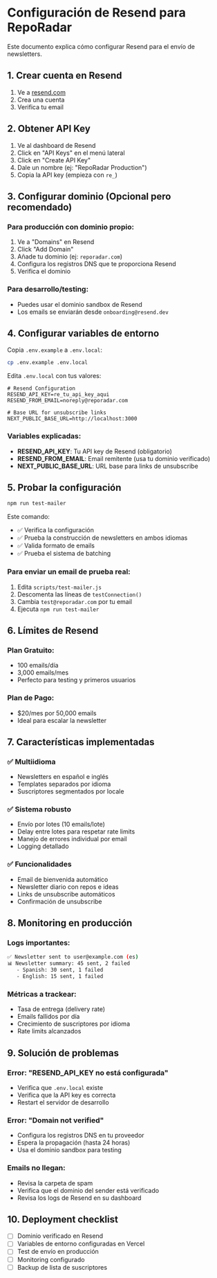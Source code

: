 # Configuración de Resend para RepoRadar

Este documento explica cómo configurar Resend para el envío de newsletters.

## 1. Crear cuenta en Resend

1. Ve a [resend.com](https://resend.com)
2. Crea una cuenta
3. Verifica tu email

## 2. Obtener API Key

1. Ve al dashboard de Resend
2. Click en "API Keys" en el menú lateral
3. Click en "Create API Key"
4. Dale un nombre (ej: "RepoRadar Production")
5. Copia la API key (empieza con `re_`)

## 3. Configurar dominio (Opcional pero recomendado)

### Para producción con dominio propio:
1. Ve a "Domains" en Resend
2. Click "Add Domain" 
3. Añade tu dominio (ej: `reporadar.com`)
4. Configura los registros DNS que te proporciona Resend
5. Verifica el dominio

### Para desarrollo/testing:
- Puedes usar el dominio sandbox de Resend
- Los emails se enviarán desde `onboarding@resend.dev`

## 4. Configurar variables de entorno

Copia `.env.example` a `.env.local`:

```bash
cp .env.example .env.local
```

Edita `.env.local` con tus valores:

```env
# Resend Configuration
RESEND_API_KEY=re_tu_api_key_aqui
RESEND_FROM_EMAIL=noreply@reporadar.com

# Base URL for unsubscribe links
NEXT_PUBLIC_BASE_URL=http://localhost:3000
```

### Variables explicadas:

- **RESEND_API_KEY**: Tu API key de Resend (obligatorio)
- **RESEND_FROM_EMAIL**: Email remitente (usa tu dominio verificado)
- **NEXT_PUBLIC_BASE_URL**: URL base para links de unsubscribe

## 5. Probar la configuración

```bash
npm run test-mailer
```

Este comando:
- ✅ Verifica la configuración
- ✅ Prueba la construcción de newsletters en ambos idiomas
- ✅ Valida formato de emails
- ✅ Prueba el sistema de batching

### Para enviar un email de prueba real:

1. Edita `scripts/test-mailer.js`
2. Descomenta las líneas de `testConnection()`
3. Cambia `test@reporadar.com` por tu email
4. Ejecuta `npm run test-mailer`

## 6. Límites de Resend

### Plan Gratuito:
- 100 emails/día
- 3,000 emails/mes
- Perfecto para testing y primeros usuarios

### Plan de Pago:
- $20/mes por 50,000 emails
- Ideal para escalar la newsletter

## 7. Características implementadas

### ✅ Multiidioma
- Newsletters en español e inglés
- Templates separados por idioma
- Suscriptores segmentados por locale

### ✅ Sistema robusto
- Envío por lotes (10 emails/lote)
- Delay entre lotes para respetar rate limits
- Manejo de errores individual por email
- Logging detallado

### ✅ Funcionalidades
- Email de bienvenida automático
- Newsletter diario con repos e ideas
- Links de unsubscribe automáticos
- Confirmación de unsubscribe

## 8. Monitoring en producción

### Logs importantes:
```bash
✅ Newsletter sent to user@example.com (es)
📊 Newsletter summary: 45 sent, 2 failed
   - Spanish: 30 sent, 1 failed  
   - English: 15 sent, 1 failed
```

### Métricas a trackear:
- Tasa de entrega (delivery rate)
- Emails fallidos por día
- Crecimiento de suscriptores por idioma
- Rate limits alcanzados

## 9. Solución de problemas

### Error: "RESEND_API_KEY no está configurada"
- Verifica que `.env.local` existe
- Verifica que la API key es correcta
- Restart el servidor de desarrollo

### Error: "Domain not verified"  
- Configura los registros DNS en tu proveedor
- Espera la propagación (hasta 24 horas)
- Usa el dominio sandbox para testing

### Emails no llegan:
- Revisa la carpeta de spam
- Verifica que el dominio del sender está verificado
- Revisa los logs de Resend en su dashboard

## 10. Deployment checklist

- [ ] Dominio verificado en Resend
- [ ] Variables de entorno configuradas en Vercel
- [ ] Test de envío en producción
- [ ] Monitoring configurado
- [ ] Backup de lista de suscriptores